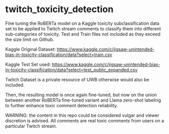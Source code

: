 # twitch_toxicity_detection
Fine tuning the RoBERTa model on a Kaggle toxicity subclassification data set to be applied to Twitch stream comments to classify them into different 
sub-categories of toxicity. Test and Train files not included as they exceed the size limit on Github. 

Kaggle Original Dataset: https://www.kaggle.com/c/jigsaw-unintended-bias-in-toxicity-classification/data?select=train.csv 

Kaggle Test Set used: https://www.kaggle.com/c/jigsaw-unintended-bias-in-toxicity-classification/data?select=test_public_expanded.csv

Twitch Dataset is a private resource of UWB otherwise would also be included.

Then, the resulting model is once again fine-tuned, but now on the union between another RoBERTa fine-tuned variant and Llama zero-shot labeling to further enhance toxic comment detection reliability. 

WARNING: the content in this repo could be considered vulgar and viewer discretion is advised. All comments are real toxic comments from users on a particular Twitch stream.
